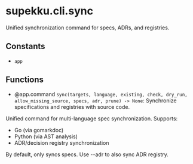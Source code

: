 # supekku.cli.sync

Unified synchronization command for specs, ADRs, and registries.

## Constants

- `app`

## Functions

- @app.command `sync(targets, language, existing, check, dry_run, allow_missing_source, specs, adr, prune) -> None`: Synchronize specifications and registries with source code.

Unified command for multi-language spec synchronization. Supports:
- Go (via gomarkdoc)
- Python (via AST analysis)
- ADR/decision registry synchronization

By default, only syncs specs. Use --adr to also sync ADR registry.
